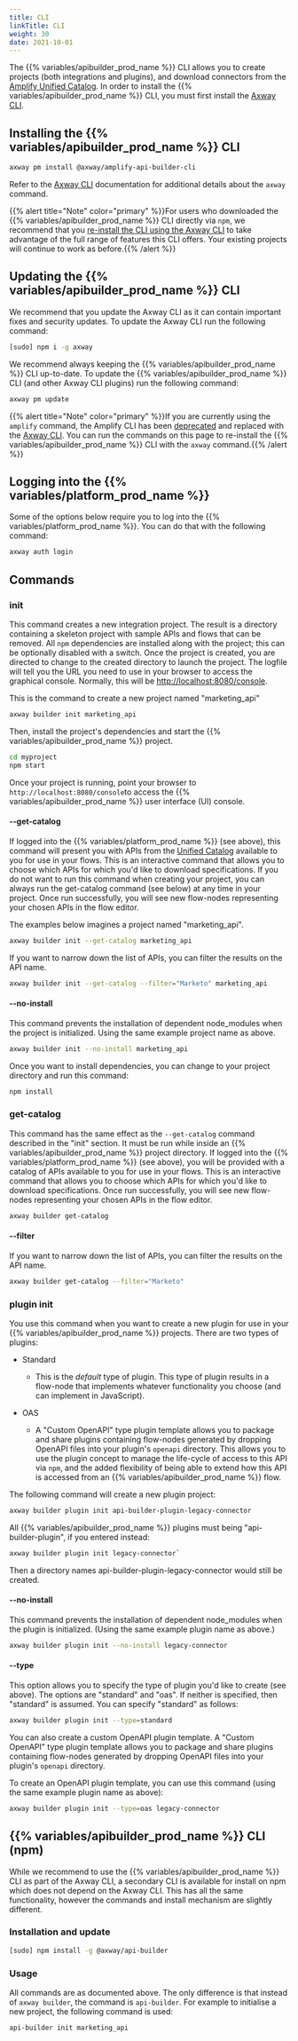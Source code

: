 ```yaml
---
title: CLI
linkTitle: CLI
weight: 30
date: 2021-10-01
---
```


The {{% variables/apibuilder_prod_name %}} CLI allows you to create projects (both integrations and plugins), and download connectors from the [Amplify Unified Catalog](https://docs.axway.com/bundle/amplify-central/page/docs/manage_marketplace/index.html). In order to install the {{% variables/apibuilder_prod_name %}} CLI, you must first install the [Axway CLI](https://docs.axway.com/bundle/axwaycli-open-docs/page/docs/index.html).

## Installing the {{% variables/apibuilder_prod_name %}} CLI

```bash
axway pm install @axway/amplify-api-builder-cli
```

Refer to the [Axway CLI](https://docs.axway.com/bundle/axwaycli-open-docs/page/docs/index.html) documentation for additional details about the `axway` command.

{{% alert title="Note" color="primary" %}}For users who downloaded the {{% variables/apibuilder_prod_name %}} CLI directly via `npm`, we recommend that you [re-install the CLI using the Axway CLI](/docs/getting_started/) to take advantage of the full range of features this CLI offers. Your existing projects will continue to work as before.{{% /alert %}}

## Updating the {{% variables/apibuilder_prod_name %}} CLI

We recommend that you update the Axway CLI as it can contain important fixes and security updates. To update the Axway CLI run the following command:

```bash
[sudo] npm i -g axway
```

We recommend always keeping the {{% variables/apibuilder_prod_name %}} CLI up-to-date. To update the {{% variables/apibuilder_prod_name %}} CLI (and other Axway CLI plugins) run the following command:

```bash
axway pm update
```

{{% alert title="Note" color="primary" %}}If you are currently using the `amplify` command, the Amplify CLI has been [deprecated](https://docs.axway.com/bundle/axwaycli-open-docs/page/docs/quick_start/index.html#upgrading-from-amplify-cli) and replaced with the [Axway CLI](https://docs.axway.com/bundle/axwaycli-open-docs/page/docs/index.html). You can run the commands on this page to re-install the {{% variables/apibuilder_prod_name %}} CLI with the `axway` command.{{% /alert %}}

## Logging into the {{% variables/platform_prod_name %}}

Some of the options below require you to log into the {{% variables/platform_prod_name %}}. You can do that with the following command:

```bash
axway auth login
```

## Commands

### init

This command creates a new integration project. The result is a directory containing a skeleton project with sample APIs and flows that can be removed. All `npm` dependencies are installed along with the project; this can be optionally disabled with a switch. Once the project is created, you are directed to change to the created directory to launch the project. The logfile will tell you the URL you need to use in your browser to access the graphical console. Normally, this will be [http://localhost:8080/console](http://localhost:8080/console).

This is the command to create a new project named "marketing_api"

```bash
axway builder init marketing_api
```

Then, install the project's dependencies and start the {{% variables/apibuilder_prod_name %}} project.

```bash
cd myproject
npm start
```

Once your project is running, point your browser to `http://localhost:8080/console`to access the {{% variables/apibuilder_prod_name %}} user interface (UI) console.

#### \--get-catalog

If logged into the {{% variables/platform_prod_name %}} (see above), this command will present you with APIs from the [Unified Catalog](https://docs.axway.com/bundle/amplify-central/page/docs/manage_marketplace/index.html) available to you for use in your flows. This is an interactive command that allows you to choose which APIs for which you'd like to download specifications. If you do not want to run this command when creating your project, you can always run the get-catalog command (see below) at any time in your project. Once run successfully, you will see new flow-nodes representing your chosen APIs in the flow editor.

The examples below imagines a project named "marketing_api".

```bash
axway builder init --get-catalog marketing_api
```

If you want to narrow down the list of APIs, you can filter the results on the API name.

```bash
axway builder init --get-catalog --filter="Marketo" marketing_api
```

#### \--no-install

This command prevents the installation of dependent node_modules when the project is initialized. Using the same example project name as above.

```bash
axway builder init --no-install marketing_api
```

Once you want to install dependencies, you can change to your project directory and run this command:

```bash
npm install
```

### get-catalog

This command has the same effect as the `--get-catalog` command described in the "init" section. It must be run while inside an {{% variables/apibuilder_prod_name %}} project directory. If logged into the {{% variables/platform_prod_name %}} (see above), you will be provided with a catalog of APIs available to you for use in your flows. This is an interactive command that allows you to choose which APIs for which you'd like to download specifications. Once run successfully, you will see new flow-nodes representing your chosen APIs in the flow editor.

```bash
axway builder get-catalog
```

#### \--filter

If you want to narrow down the list of APIs, you can filter the results on the API name.

```bash
axway builder get-catalog --filter="Marketo"
```

### plugin init

You use this command when you want to create a new plugin for use in your {{% variables/apibuilder_prod_name %}} projects. There are two types of plugins:

* Standard

    * This is the _default_ type of plugin. This type of plugin results in a flow-node that implements whatever functionality you choose (and can implement in JavaScript).
* OAS

    * A "Custom OpenAPI" type plugin template allows you to package and share plugins containing flow-nodes generated by dropping OpenAPI files into your plugin's `openapi` directory. This allows you to use the plugin concept to manage the life-cycle of access to this API via `npm`, and the added flexibility of being able to extend how this API is accessed from an {{% variables/apibuilder_prod_name %}} flow.

The following command will create a new plugin project:

```bash
axway builder plugin init api-builder-plugin-legacy-connector
```

All {{% variables/apibuilder_prod_name %}} plugins must being "api-builder-plugin", if you entered instead:

```bash
axway builder plugin init legacy-connector`
```

Then a directory names api-builder-plugin-legacy-connector would still be created.

<!-- lint disable no-duplicate-headings -->
#### \--no-install

This command prevents the installation of dependent node_modules when the plugin is initialized. (Using the same example plugin name as above.)

```bash
axway builder plugin init --no-install legacy-connector
```
<!-- lint enable no-duplicate-headings -->
#### \--type

This option allows you to specify the type of plugin you'd like to create (see above). The options are "standard" and "oas". If neither is specified, then "standard" is assumed. You can specify "standard" as follows:

```bash
axway builder plugin init --type=standard
```

You can also create a custom OpenAPI plugin template. A "Custom OpenAPI" type plugin template allows you to package and share plugins containing flow-nodes generated by dropping OpenAPI files into your plugin's `openapi` directory.

To create an OpenAPI plugin template, you can use this command (using the same example plugin name as above):

```bash
axway builder plugin init --type=oas legacy-connector
```

## {{% variables/apibuilder_prod_name %}} CLI (npm)

While we recommend to use the {{% variables/apibuilder_prod_name %}} CLI as part of the Axway CLI, a secondary CLI is available for install on npm which does not depend on the Axway CLI. This has all the same functionality, however the commands and install mechanism are slightly different.

### Installation and update

```bash
[sudo] npm install -g @axway/api-builder
```

### Usage

All commands are as documented above. The only difference is that instead of `axway builder`, the command is `api-builder`. For example to initialise a new project, the following command is used:

```bash
api-builder init marketing_api
```
